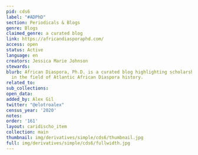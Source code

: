 ```yaml
---
pid: cds6
label: "#ADPhD"
section: Periodicals & Blogs
genre: Blogs
claimed_genre: a curated blog
link: https://africandiasporaphd.com/
access: open
status: Active
language: en
creators: Jessica Marie Johnson
stewards:
blurb: African Diaspora, Ph.D. is a curated blog highlighting scholarship and scholars
  in the field of Atlantic African Diaspora history.
related_to:
sub_collections:
open_data:
added_by: Alex Gil
twitter: "@elotroalex"
census_year: '2020'
notes:
order: '161'
layout: caridischo_item
collection: main
thumbnail: img/derivatives/simple/cds6/thumbnail.jpg
full: img/derivatives/simple/cds6/fullwidth.jpg
---
```

